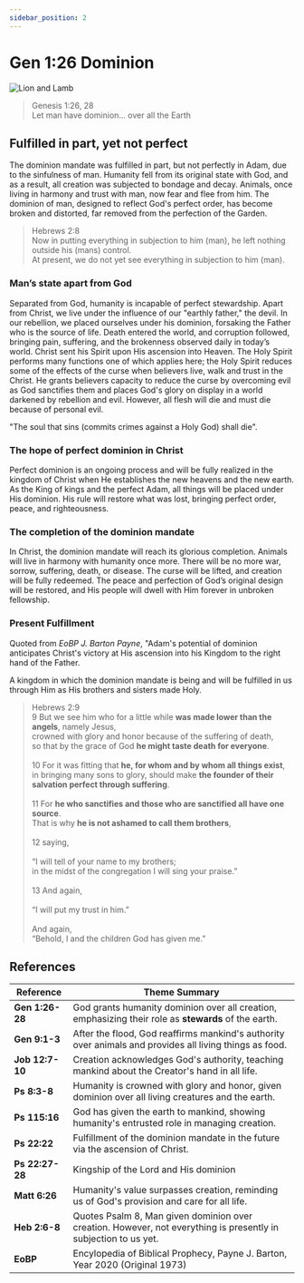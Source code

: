 ```yaml
---
sidebar_position: 2
---
```


# Gen 1:26 Dominion

![Lion and Lamb](./lion-lamb.png)

> Genesis 1:26, 28 \
> Let man have dominion... over all the Earth

## Fulfilled in part, yet not perfect

The dominion mandate was fulfilled in part, but not perfectly in Adam, due to the sinfulness of man.
Humanity fell from its original state with God, and as a result, all creation was subjected to bondage and decay.
Animals, once living in harmony and trust with man, now fear and flee from him.
The dominion of man, designed to reflect God's perfect order, has become broken and distorted, far removed from the perfection of the Garden.

> Hebrews 2:8 \
> Now in putting everything in subjection to him (man), he left nothing outside his (mans) control. \
> At present, we do not yet see everything in subjection to him (man).

### Man’s state apart from God

Separated from God, humanity is incapable of perfect stewardship.
Apart from Christ, we live under the influence of our "earthly father," the devil.
In our rebellion, we placed ourselves under his dominion, forsaking the Father who is the source of life.
Death entered the world, and corruption followed, bringing pain, suffering, and the brokenness observed daily in today’s world.
Christ sent his Spirit upon His ascension into Heaven.
The Holy Spirit performs many functions one of which applies here;
the Holy Spirit reduces some of the effects of the curse when believers live, walk and trust in the Christ.
He grants believers capacity to reduce the curse by overcoming evil as God sanctifies them and places God's glory on display in a world darkened by rebellion and evil.
However, all flesh will die and must die because of personal evil.

"The soul that sins (commits crimes against a Holy God) shall die".

### The hope of perfect dominion in Christ

Perfect dominion is an ongoing process and will be fully realized in the kingdom of Christ when He establishes the new heavens and the new earth. As the King of kings and the perfect Adam, all things will be placed under His dominion. His rule will restore what was lost, bringing perfect order, peace, and righteousness.

### The completion of the dominion mandate

In Christ, the dominion mandate will reach its glorious completion. Animals will live in harmony with humanity once more. There will be no more war, sorrow, suffering, death, or disease. The curse will be lifted, and creation will be fully redeemed. The peace and perfection of God’s original design will be restored, and His people will dwell with Him forever in unbroken fellowship.

### Present Fulfillment

Quoted from _EoBP J. Barton Payne_,
"Adam's potential of dominion anticipates Christ's victory at His ascension into his Kingdom to the right hand of the Father.

A kingdom in which the dominion mandate is being and will be fulfilled in us through Him as His brothers and sisters made Holy.

> Hebrews 2:9 \
> 9 But we see him who for a little while **was made lower than the angels**, namely Jesus, \
> crowned with glory and honor because of the suffering of death, \
> so that by the grace of God **he might taste death for everyone**. \
> \
> 10 For it was fitting that **he, for whom and by whom all things exist**, \
> in bringing many sons to glory, should make **the founder of their salvation perfect through suffering**. \
> \
> 11 For **he who sanctifies and those who are sanctified all have one source**. \
> That is why **he is not ashamed to call them brothers**, \
> \
> 12 saying, \
> \
    “I will tell of your name to my brothers; \
     in the midst of the congregation I will sing your praise.” \
\
13 And again, \
\
 “I will put my trust in him.” \
\
And again, \
 “Behold, I and the children God has given me.”

## References

| **Reference**       | **Theme Summary**                                                                                               |
| ------------------- | --------------------------------------------------------------------------------------------------------------- |
| **Gen 1:26-28** | God grants humanity dominion over all creation, emphasizing their role as **stewards** of the earth.            |
| **Gen 9:1-3**   | After the flood, God reaffirms mankind's authority over animals and provides all living things as food.         |
| **Job 12:7-10**     | Creation acknowledges God's authority, teaching mankind about the Creator's hand in all life.                   |
| **Ps 8:3-8**     | Humanity is crowned with glory and honor, given dominion over all living creatures and the earth.               |
| **Ps 115:16**    | God has given the earth to mankind, showing humanity's entrusted role in managing creation.                     |
| **Ps 22:22**     | Fulfillment of the dominion mandate in the future via the ascension of Christ.                                  |
| **Ps 22:27-28**  | Kingship of the Lord and His dominion                                                                           |
| **Matt 6:26**    | Humanity's value surpasses creation, reminding us of God's provision and care for all life.                     |
| **Heb 2:6-8**   | Quotes Psalm 8, Man given dominion over creation. However, not everything is presently in subjection to us yet. |
| **EoBP**            | Encylopedia of Biblical Prophecy, Payne J. Barton, Year 2020 (Original 1973)                                    |

